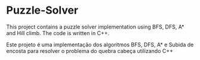 # Puzzle-Solver
This project contains a puzzle solver implementation using BFS, DFS, A* and Hill climb. The code is written in C++.


Este projeto é uma implementação dos algoritmos BFS, DFS, A* e Subida de encosta para resolver o problema do quebra cabeça utilizando C++
